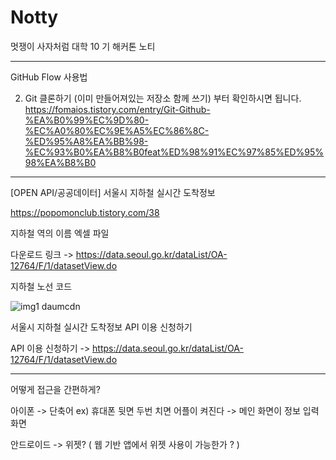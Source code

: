 # Notty
멋쟁이 사자처럼 대학 10 기 해커톤 노티


---------------------------------------------------------------------------------------------------------------------

GitHub Flow 사용법 

2. Git 클론하기 (이미 만들어져있는 저장소 함께 쓰기) 
부터 확인하시면 됩니다.
https://fomaios.tistory.com/entry/Git-Github-%EA%B0%99%EC%9D%80-%EC%A0%80%EC%9E%A5%EC%86%8C-%ED%95%A8%EA%BB%98-%EC%93%B0%EA%B8%B0feat%ED%98%91%EC%97%85%ED%95%98%EA%B8%B0

----------------------------------------------------------------------------------------------------------------------

[OPEN API/공공데이터] 서울시 지하철 실시간 도착정보

https://popomonclub.tistory.com/38



지하철 역의 이름 엑셀 파일

다운로드 링크 -> https://data.seoul.go.kr/dataList/OA-12764/F/1/datasetView.do



지하철 노선 코드

![img1 daumcdn](https://user-images.githubusercontent.com/88936783/179240665-5b4232ae-b77c-4020-ba5a-8be616bf1bb3.png)


서울시 지하철 실시간 도착정보 API 이용 신청하기

API 이용 신청하기 -> https://data.seoul.go.kr/dataList/OA-12764/F/1/datasetView.do

----------------------------------------------------------------------------------------------------------------------

어떻게 접근을 간편하게? 

아이폰 -> 단축어
  ex) 휴대폰 뒷면 두번 치면 어플이 켜진다 -> 메인 화면이 정보 입력화면
 
안드로이드 -> 위젯?
  ( 웹 기반 앱에서 위젯 사용이 가능한가 ? )
